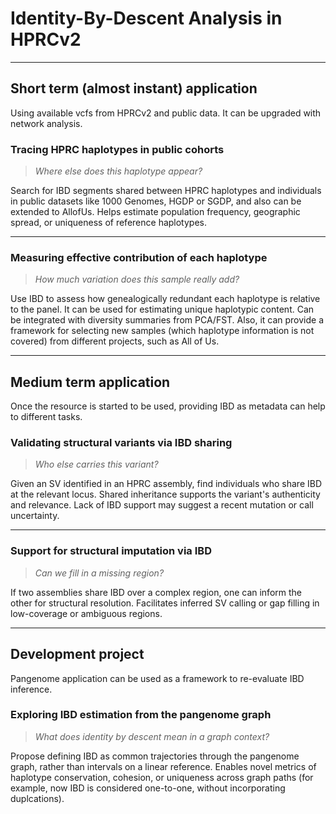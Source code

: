 # Identity-By-Descent Analysis in HPRCv2

---

## Short term (almost instant) application

Using available vcfs from HPRCv2 and public data. It can be upgraded with network analysis.

### **Tracing HPRC haplotypes in public cohorts**
> *Where else does this haplotype appear?*

Search for IBD segments shared between HPRC haplotypes and individuals in public datasets like 1000 Genomes, HGDP or SGDP, and also can be extended to AllofUs. Helps estimate population frequency, geographic spread, or uniqueness of reference haplotypes.

---

### **Measuring effective contribution of each haplotype**
> *How much variation does this sample really add?*

Use IBD to assess how genealogically redundant each haplotype is relative to the panel. It can be used for estimating unique haplotypic content. Can be integrated with diversity summaries from PCA/FST. Also, it can provide a framework for selecting new samples (which haplotype information is not covered) from different projects, such as All of Us.

---

## Medium term application

Once the resource is started to be used, providing IBD as metadata can help to different tasks.

### **Validating structural variants via IBD sharing**
> *Who else carries this variant?*

Given an SV identified in an HPRC assembly, find individuals who share IBD at the relevant locus. Shared inheritance supports the variant's authenticity and relevance. Lack of IBD support may suggest a recent mutation or call uncertainty.

---

### **Support for structural imputation via IBD**
> *Can we fill in a missing region?*

If two assemblies share IBD over a complex region, one can inform the other for structural resolution. Facilitates inferred SV calling or gap filling in low-coverage or ambiguous regions.

---

## Development project

Pangenome application can be used as a framework to re-evaluate IBD inference.

### **Exploring IBD estimation from the pangenome graph**
> *What does identity by descent mean in a graph context?*

Propose defining IBD as common trajectories through the pangenome graph, rather than intervals on a linear reference. Enables novel metrics of haplotype conservation, cohesion, or uniqueness across graph paths (for example, now IBD is considered one-to-one, without incorporating duplcations).
